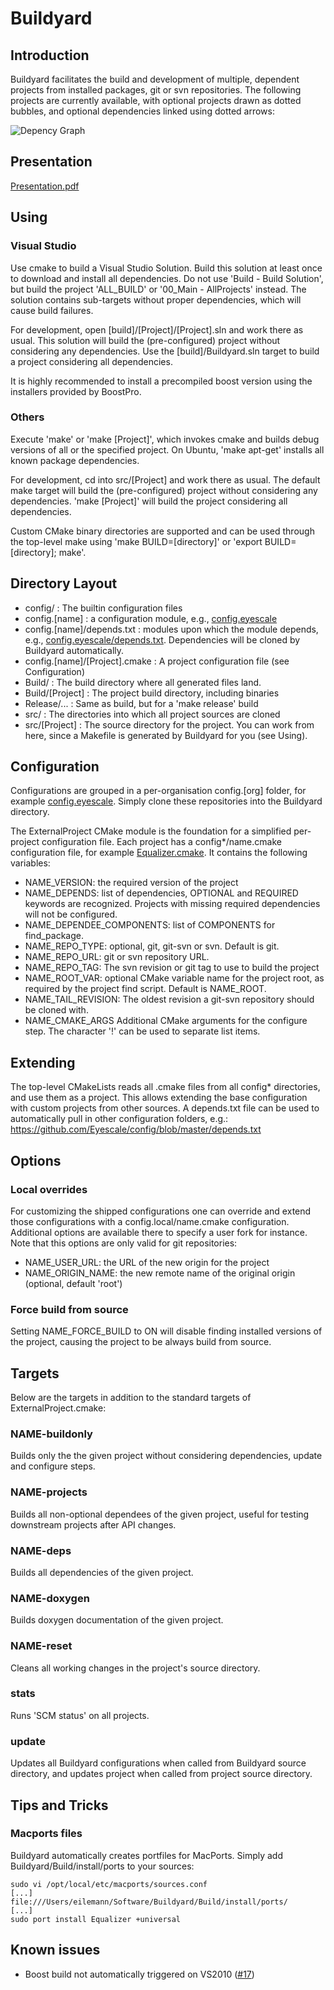# Buildyard

## Introduction

Buildyard facilitates the build and development of multiple, dependent
projects from installed packages, git or svn repositories. The following
projects are currently available, with optional projects drawn as
dotted bubbles, and optional dependencies linked using dotted arrows:

![Depency Graph](http://eyescale.github.com/images/all.png)

## Presentation

[Presentation.pdf](https://github.com/Eyescale/Buildyard/blob/master/doc/Presentation.pdf?raw=true)

## Using

### Visual Studio

Use cmake to build a Visual Studio Solution. Build this solution at
least once to download and install all dependencies. Do not use
'Build - Build Solution', but build the project 'ALL_BUILD' or
'00_Main - AllProjects' instead. The solution contains sub-targets without
proper dependencies, which will cause build failures.

For development, open [build]/[Project]/[Project].sln and work there as
usual. This solution will build the (pre-configured) project without
considering any dependencies. Use the [build]/Buildyard.sln target to
build a project considering all dependencies.

It is highly recommended to install a precompiled boost version using
the installers provided by BoostPro.

### Others

Execute 'make' or 'make [Project]', which invokes cmake and builds debug
versions of all or the specified project. On Ubuntu, 'make apt-get'
installs all known package dependencies.

For development, cd into src/[Project] and work there as usual. The
default make target will build the (pre-configured) project without
considering any dependencies. 'make [Project]' will build the project
considering all dependencies.

Custom CMake binary directories are supported and can be used through
the top-level make using 'make BUILD=[directory]' or 'export
BUILD=[directory]; make'.

## Directory Layout

* config/ : The builtin configuration files
* config.[name] : a configuration module, e.g.,
  [config.eyescale](https://github.com/Eyescale/config)
* config.[name]/depends.txt : modules upon which the module
  depends, e.g.,
  [config.eyescale/depends.txt](https://github.com/Eyescale/config/blob/master/depends.txt).
  Dependencies will be cloned by Buildyard automatically.
* config.[name]/[Project].cmake : A project configuration file (see
  Configuration)
* Build/ : The build directory where all generated files land.
* Build/[Project] : The project build directory, including binaries
* Release/... : Same as build, but for a 'make release' build
* src/ : The directories into which all project sources are cloned
* src/[Project] : The source directory for the project. You can work
  from here, since a Makefile is generated by Buildyard for you (see Using).

## Configuration

Configurations are grouped in a per-organisation config.[org] folder,
for example [config.eyescale](https://github.com/Eyescale/config).
Simply clone these repositories into the Buildyard directory.

The ExternalProject CMake module is the foundation for a simplified
per-project configuration file. Each project has a config*/name.cmake
configuration file, for example
[Equalizer.cmake](https://github.com/Eyescale/config/blob/master/Equalizer.cmake).
It contains the following variables:

* NAME\_VERSION: the required version of the project
* NAME\_DEPENDS: list of dependencies, OPTIONAL and REQUIRED keywords
  are recognized. Projects with missing required dependencies will not
  be configured.
* NAME\_DEPENDEE\_COMPONENTS: list of COMPONENTS for find_package.
* NAME\_REPO\_TYPE: optional, git, git-svn or svn. Default is git.
* NAME\_REPO\_URL: git or svn repository URL.
* NAME\_REPO\_TAG: The svn revision or git tag to use to build the project
* NAME\_ROOT\_VAR: optional CMake variable name for the project root,
  as required by the project find script. Default is NAME\_ROOT.
* NAME\_TAIL\_REVISION: The oldest revision a git-svn repository should
  be cloned with.
* NAME\_CMAKE\_ARGS Additional CMake arguments for the configure
  step. The character '!' can be used to separate list items.

## Extending

The top-level CMakeLists reads all .cmake files from all config*
directories, and use them as a project. This allows extending the base
configuration with custom projects from other sources. A depends.txt
file can be used to automatically pull in other configuration folders,
e.g.: https://github.com/Eyescale/config/blob/master/depends.txt


## Options
### Local overrides

For customizing the shipped configurations one can override and extend those
configurations with a config.local/name.cmake configuration. Additional options
are available there to specify a user fork for instance. Note that this options
are only valid for git repositories:

* NAME\_USER\_URL: the URL of the new origin for the project
* NAME\_ORIGIN\_NAME: the new remote name of the original origin
  (optional, default 'root')

### Force build from source

Setting NAME\_FORCE\_BUILD to ON will disable finding installed versions
of the project, causing the project to be always build from source.

## Targets

Below are the targets in addition to the standard targets of
ExternalProject.cmake:

### NAME-buildonly

Builds only the the given project without considering dependencies,
update and configure steps.

### NAME-projects

Builds all non-optional dependees of the given project, useful for
testing downstream projects after API changes.

### NAME-deps

Builds all dependencies of the given project.

### NAME-doxygen

Builds doxygen documentation of the given project.

### NAME-reset

Cleans all working changes in the project's source directory.

### stats

Runs 'SCM status' on all projects.

### update

Updates all Buildyard configurations when called from Buildyard source
directory, and updates project when called from project source
directory.

## Tips and Tricks

### Macports files

Buildyard automatically creates portfiles for MacPorts. Simply add
Buildyard/Build/install/ports to your sources:

```
sudo vi /opt/local/etc/macports/sources.conf
[...]
file:///Users/eilemann/Software/Buildyard/Build/install/ports/
[...]
sudo port install Equalizer +universal
```

## Known issues

* Boost build not automatically triggered on VS2010
([#17](https://github.com/Eyescale/Buildyard/issues/17))
